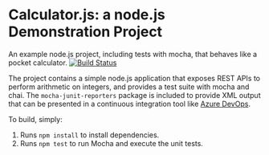 Calculator.js: a node.js Demonstration Project
==============================================
An example node.js project, including tests with mocha, that behaves like
a pocket calculator.
[![Build Status](https://dev.azure.com/bengmak0912/Integrating%20External%20Source%20Control%20with%20Azure%20Pipelines/_apis/build/status/mkolakowska.calculator?branchName=master)](https://dev.azure.com/bengmak0912/Integrating%20External%20Source%20Control%20with%20Azure%20Pipelines/_build/latest?definitionId=17&branchName=master)

The project contains a simple node.js application that exposes REST APIs
to perform arithmetic on integers, and provides a test suite with mocha
and chai.  The `mocha-junit-reporters` package is included to provide XML
output that can be presented in a continuous integration tool like
[Azure DevOps](https://azure.com/devops).

To build, simply:

1. Runs `npm install` to install dependencies.
2. Runs `npm test` to run Mocha and execute the unit tests.


